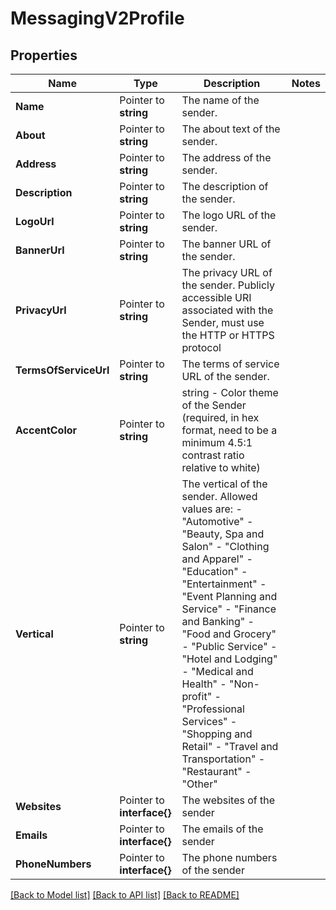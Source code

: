 # MessagingV2Profile

## Properties

Name | Type | Description | Notes
------------ | ------------- | ------------- | -------------
**Name** | Pointer to **string** | The name of the sender. |
**About** | Pointer to **string** | The about text of the sender. |
**Address** | Pointer to **string** | The address of the sender. |
**Description** | Pointer to **string** | The description of the sender. |
**LogoUrl** | Pointer to **string** | The logo URL of the sender. |
**BannerUrl** | Pointer to **string** | The banner URL of the sender. |
**PrivacyUrl** | Pointer to **string** | The privacy URL of the sender. Publicly accessible URI associated with the Sender, must use the HTTP or HTTPS protocol  |
**TermsOfServiceUrl** | Pointer to **string** | The terms of service URL of the sender. |
**AccentColor** | Pointer to **string** | string - Color theme of the Sender (required, in hex format, need to be a minimum 4.5:1 contrast ratio relative to white)  |
**Vertical** | Pointer to **string** | The vertical of the sender. Allowed values are: - \"Automotive\" - \"Beauty, Spa and Salon\" - \"Clothing and Apparel\" - \"Education\" - \"Entertainment\" - \"Event Planning and Service\" - \"Finance and Banking\" - \"Food and Grocery\" - \"Public Service\" - \"Hotel and Lodging\" - \"Medical and Health\" - \"Non-profit\" - \"Professional Services\" - \"Shopping and Retail\" - \"Travel and Transportation\" - \"Restaurant\" - \"Other\"  |
**Websites** | Pointer to **interface{}** | The websites of the sender |
**Emails** | Pointer to **interface{}** | The emails of the sender |
**PhoneNumbers** | Pointer to **interface{}** | The phone numbers of the sender |

[[Back to Model list]](../README.md#documentation-for-models) [[Back to API list]](../README.md#documentation-for-api-endpoints) [[Back to README]](../README.md)


